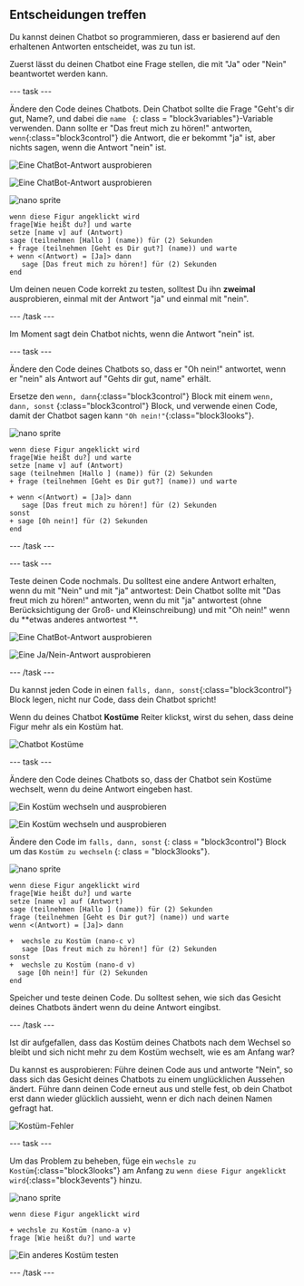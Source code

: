 ## Entscheidungen treffen

Du kannst deinen Chatbot so programmieren, dass er basierend auf den erhaltenen Antworten entscheidet, was zu tun ist.

Zuerst lässt du deinen Chatbot eine Frage stellen, die mit "Ja" oder "Nein" beantwortet werden kann.

\--- task \---

Ändere den Code deines Chatbots. Dein Chatbot sollte die Frage "Geht's dir gut, Name?, und dabei die `name ` {: class = "block3variables"}-Variable verwenden. Dann sollte er "Das freut mich zu hören!" antworten, `wenn`{:class="block3control"} die Antwort, die er bekommt "ja" ist, aber nichts sagen, wenn die Antwort "nein" ist.

![Eine ChatBot-Antwort ausprobieren](images/chatbot-if-test1-annotated.png)

![Eine ChatBot-Antwort ausprobieren](images/chatbot-if-test2.png)

![nano sprite](images/nano-sprite.png)

```blocks3
wenn diese Figur angeklickt wird
frage[Wie heißt du?] und warte
setze [name v] auf (Antwort)
sage (teilnehmen [Hallo ] (name)) für (2) Sekunden
+ frage (teilnehmen [Geht es Dir gut?] (name)) und warte
+ wenn <(Antwort) = [Ja]> dann  
   sage [Das freut mich zu hören!] für (2) Sekunden
end
```

Um deinen neuen Code korrekt zu testen, solltest Du ihn **zweimal** ausprobieren, einmal mit der Antwort "ja" und einmal mit "nein".

\--- /task \---

Im Moment sagt dein Chatbot nichts, wenn die Antwort "nein" ist.

\--- task \---

Ändere den Code deines Chatbots so, dass er "Oh nein!" antwortet, wenn er "nein" als Antwort auf "Gehts dir gut, name" erhält.

Ersetze den `wenn, dann`{:class="block3control"} Block mit einem `wenn, dann, sonst` {:class="block3control"} Block, und verwende einen Code, damit der Chatbot sagen kann `"Oh nein!"`{:class="block3looks"}.

![nano sprite](images/nano-sprite.png)

```blocks3
wenn diese Figur angeklickt wird
frage[Wie heißt du?] und warte
setze [name v] auf (Antwort)
sage (teilnehmen [Hallo ] (name)) für (2) Sekunden
+ frage (teilnehmen [Geht es Dir gut?] (name)) und warte

+ wenn <(Antwort) = [Ja]> dann  
   sage [Das freut mich zu hören!] für (2) Sekunden
sonst 
+ sage [Oh nein!] für (2) Sekunden
end
```

\--- /task \---

\--- task \---

Teste deinen Code nochmals. Du solltest eine andere Antwort erhalten, wenn du mit "Nein" und mit "ja" antwortest: Dein Chatbot sollte mit "Das freut mich zu hören!" antworten, wenn du mit "ja" antwortest (ohne Berücksichtigung der Groß- und Kleinschreibung) und mit "Oh nein!" wenn du **etwas anderes antwortest **.

![Eine ChatBot-Antwort ausprobieren](images/chatbot-if-test2.png)

![Eine Ja/Nein-Antwort ausprobieren](images/chatbot-if-else-test.png)

\--- /task \---

Du kannst jeden Code in einen `falls, dann, sonst`{:class="block3control"} Block legen, nicht nur Code, dass dein Chatbot spricht!

Wenn du deines Chatbot **Kostüme** Reiter klickst, wirst du sehen, dass deine Figur mehr als ein Kostüm hat.

![Chatbot Kostüme](images/chatbot-costume-view-annotated.png)

\--- task \---

Ändere den Code deines Chatbots so, dass der Chatbot sein Kostüme wechselt, wenn du deine Antwort eingeben hast.

![Ein Kostüm wechseln und ausprobieren](images/chatbot-costume-test1.png)

![Ein Kostüm wechseln und ausprobieren](images/chatbot-costume-test2.png)

Ändere den Code im `falls, dann, sonst` {: class = "block3control"} Block um das `Kostüm zu wechseln` {: class = "block3looks"}.

![nano sprite](images/nano-sprite.png)

```blocks3
wenn diese Figur angeklickt wird
frage[Wie heißt du?] und warte
setze [name v] auf (Antwort)
sage (teilnehmen [Hallo ] (name)) für (2) Sekunden
frage (teilnehmen [Geht es Dir gut?] (name)) und warte
wenn <(Antwort) = [Ja]> dann  

+  wechsle zu Kostüm (nano-c v)
   sage [Das freut mich zu hören!] für (2) Sekunden
sonst 
+  wechsle zu Kostüm (nano-d v)
  sage [Oh nein!] für (2) Sekunden
end
```

Speicher und teste deinen Code. Du solltest sehen, wie sich das Gesicht deines Chatbots ändert wenn du deine Antwort eingibst.

\--- /task \---

Ist dir aufgefallen, dass das Kostüm deines Chatbots nach dem Wechsel so bleibt und sich nicht mehr zu dem Kostüm wechselt, wie es am Anfang war?

Du kannst es ausprobieren: Führe deinen Code aus und antworte "Nein", so dass sich das Gesicht deines Chatbots zu einem unglücklichen Aussehen ändert. Führe dann deinen Code erneut aus und stelle fest, ob dein Chatbot erst dann wieder glücklich aussieht, wenn er dich nach deinen Namen gefragt hat.

![Kostüm-Fehler](images/chatbot-costume-bug-test.png)

\--- task \---

Um das Problem zu beheben, füge ein `wechsle zu Kostüm`{:class="block3looks"} am Anfang zu `wenn diese Figur angeklickt wird`{:class="block3events"} hinzu.

![nano sprite](images/nano-sprite.png)

```blocks3
wenn diese Figur angeklickt wird

+ wechsle zu Kostüm (nano-a v)
frage [Wie heißt du?] und warte
```

![Ein anderes Kostüm testen](images/chatbot-costume-fix-test.png)

\--- /task \---